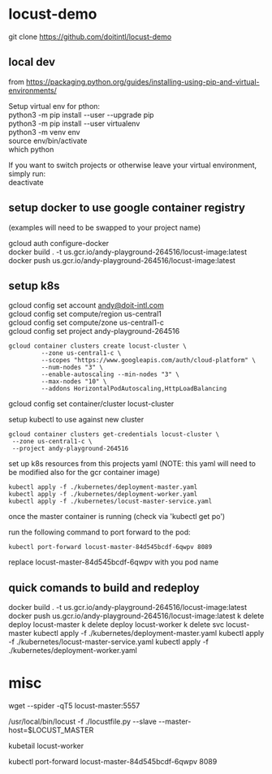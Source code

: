 # locust-demo

git clone  https://github.com/doitintl/locust-demo


## local dev

from https://packaging.python.org/guides/installing-using-pip-and-virtual-environments/

Setup virtual env for pthon:    
python3 -m pip install --user --upgrade pip  
python3 -m pip install --user virtualenv  
python3 -m venv env  
source env/bin/activate  
which python  

If you want to switch projects or otherwise leave your virtual environment, simply run:  
deactivate  

## setup docker to use google container registry
(examples will need to be swapped to your project name)

gcloud auth configure-docker  
docker build . -t us.gcr.io/andy-playground-264516/locust-image:latest  
docker push us.gcr.io/andy-playground-264516/locust-image:latest  

## setup k8s 
gcloud config set account andy@doit-intl.com  
gcloud config set compute/region us-central1  
gcloud config set compute/zone us-central1-c  
gcloud config set project andy-playground-264516  

```
gcloud container clusters create locust-cluster \
         --zone us-central1-c \
         --scopes "https://www.googleapis.com/auth/cloud-platform" \
         --num-nodes "3" \
         --enable-autoscaling --min-nodes "3" \
         --max-nodes "10" \
         --addons HorizontalPodAutoscaling,HttpLoadBalancing  
```
gcloud config set container/cluster locust-cluster   

setup kubectl to use against new cluster

```
gcloud container clusters get-credentials locust-cluster \
 --zone us-central1-c \
 --project andy-playground-264516
```

set up k8s resources from this projects yaml (NOTE: this yaml will need to be modified also for the gcr container image)

```
kubectl apply -f ./kubernetes/deployment-master.yaml  
kubectl apply -f ./kubernetes/deployment-worker.yaml  
kubectl apply -f ./kubernetes/locust-master-service.yaml  
```

once the master container is running (check via 'kubectl get po')  

run the following command to port forward to the pod:  

```
kubectl port-forward locust-master-84d545bcdf-6qwpv 8089  
```
replace locust-master-84d545bcdf-6qwpv with you pod name  


## quick comands to build and redeploy
docker build . -t us.gcr.io/andy-playground-264516/locust-image:latest
docker push us.gcr.io/andy-playground-264516/locust-image:latest
k delete deploy locust-master
k delete deploy locust-worker
k delete svc locust-master
kubectl apply -f ./kubernetes/deployment-master.yaml
kubectl apply -f ./kubernetes/locust-master-service.yaml
kubectl apply -f ./kubernetes/deployment-worker.yaml




# misc 
wget --spider -qT5 locust-master:5557

/usr/local/bin/locust -f ./locustfile.py --slave --master-host=$LOCUST_MASTER 

kubetail locust-worker

kubectl port-forward locust-master-84d545bcdf-6qwpv 8089
